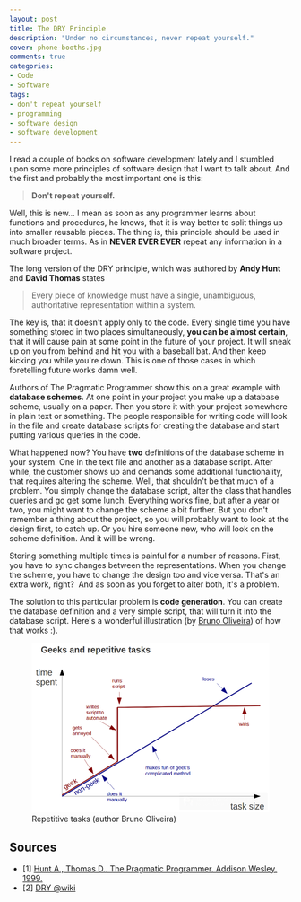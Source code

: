 ```yaml
---
layout: post
title: The DRY Principle
description: "Under no circumstances, never repeat yourself."
cover: phone-booths.jpg
comments: true
categories:
- Code
- Software
tags:
- don't repeat yourself
- programming
- software design
- software development
---
```

I read a couple of books on software development lately and I stumbled upon
some more principles of software design that I want to talk about. And the
first and probably the most important one is this:

> **Don't repeat yourself.**

Well, this is new... I mean as soon as any programmer learns about functions
and procedures, he knows, that it is way better to split things up into smaller
reusable pieces. The thing is, this principle should be used in much broader
terms. As in **NEVER EVER EVER** repeat any information in a software project.

The long version of the DRY principle, which was authored by **Andy Hunt** and
**David Thomas** states

> Every piece of knowledge must have a single, unambiguous, authoritative
representation within a system.

The key is, that it doesn't apply only to the code. Every single time you have
something stored in two places simultaneously, **you can be almost certain**,
that it will cause pain at some point in the future of your project. It will
sneak up on you from behind and hit you with a baseball bat. And then keep
kicking you while you're down. This is one of those cases in which foretelling
future works damn well.

Authors of The Pragmatic Programmer show this on a great example with
**database schemes**. At one point in your project you make up a database
scheme, usually on a paper. Then you store it with your project somewhere in
plain text or something. The people responsible for writing code will look in
the file and create database scripts for creating the database and start
putting various queries in the code.

What happened now? You have **two** definitions of the database scheme in your
system. One in the text file and another as a database script. After while, the
customer shows up and demands some additional functionality, that requires
altering the scheme. Well, that shouldn't be that much of a problem. You simply
change the database script, alter the class that handles queries and go get
some lunch. Everything works fine, but after a year or two, you might want to
change the scheme a bit further. But you don't remember a thing about the
project, so you will probably want to look at the design first, to catch up. Or
you hire someone new, who will look on the scheme definition. And it will be
wrong.

Storing something multiple times is painful for a number of reasons. First,
you have to sync changes between the representations. When you change the
scheme, you have to change the design too and vice versa. That's an extra work,
right?  And as soon as you forget to alter both, it's a problem.

The solution to this particular problem is **code generation**. You can create
the database definition and a very simple script, that will turn it into the
database script. Here's a wonderful illustration (by [Bruno
Oliveira](https://plus.google.com/102451193315916178828/posts/MGxauXypb1Y)) of
how that works :).

<figure class="align-center">
	<a href="/assets/images/posts/repetitive.png">
        <img src="/assets/images/posts/repetitive.png" alt="Automation of repetitive tasks">
    </a>
	<figcaption>
        Repetitive tasks (author Bruno Oliveira)
    </figcaption>
</figure>

## Sources

- [1] [Hunt A., Thomas D.. The Pragmatic Programmer. Addison Wesley.
1999.](http://linuxwell.wordpress.com/2011/10/24/the-pragmatic-programmer/)
- [2] [DRY @wiki](http://en.wikipedia.org/wiki/Don%27t_repeat_yourself)

